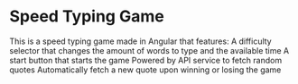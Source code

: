 # Speed Typing Game
This is a speed typing game made in Angular that features:
A difficulty selector that changes the amount of words to type and the available time
A start button that starts the game
Powered by API service to fetch random quotes
Automatically fetch a new quote upon winning or losing the game